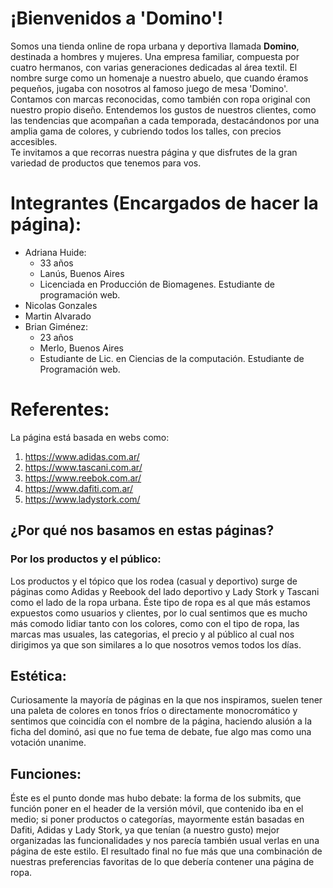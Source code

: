 # ¡Bienvenidos a 'Domino'!

Somos una tienda online de ropa urbana y deportiva llamada **Domino**, destinada a hombres y mujeres. Una empresa familiar, compuesta por cuatro hermanos, con varias generaciones dedicadas al área textil. El nombre surge como un homenaje a nuestro abuelo, que cuando éramos pequeños, jugaba con nosotros al famoso juego de mesa 'Domino'.  
Contamos con marcas reconocidas, como también con ropa original con nuestro propio diseño. Entendemos los gustos de nuestros clientes, como las tendencias que acompañan a cada temporada, destacándonos por una amplia gama de colores, y cubriendo todos los talles, con precios accesibles.  
Te invitamos a que recorras nuestra página y que disfrutes de la gran variedad de productos que tenemos para vos.


# Integrantes (Encargados de hacer la página): 

- Adriana Huide: 
    - 33 años
    - Lanús, Buenos Aires
    - Licenciada en Producción de Biomagenes. Estudiante de programación web.
- Nicolas Gonzales
- Martin Alvarado
- Brian Giménez: 
    - 23 años
    - Merlo, Buenos Aires
    - Estudiante de Lic. en Ciencias de la computación. Estudiante de Programación web.

# Referentes: 
La página está basada en webs como: 
1. https://www.adidas.com.ar/
2. https://www.tascani.com.ar/
3. https://www.reebok.com.ar/
4. https://www.dafiti.com.ar/
5. https://www.ladystork.com/ 

## ¿Por qué nos basamos en estas páginas? 
###  Por los productos y el público: 

Los productos y el tópico que los rodea (casual y deportivo) surge de páginas como Adidas y Reebook del lado deportivo y Lady Stork y Tascani como el lado de la ropa urbana. Éste tipo de ropa es al que más estamos expuestos como usuarios y clientes, por lo cual sentimos que es mucho más comodo lidiar tanto con los colores, como con el tipo de ropa, las marcas mas usuales, las categorias, el precio y al público al cual nos dirigimos ya que son similares a lo que nosotros vemos todos los días. 
## Estética: 

Curiosamente la mayoría de páginas en la que nos inspiramos, suelen tener una paleta de colores en tonos fríos o directamente monocromático y sentimos que coincidía con el nombre de la página, haciendo alusión a la ficha del dominó, asi que no fue tema de debate, fue algo mas como una votación unanime. 

## Funciones: 

Éste es el punto donde mas hubo debate: la forma de los submits, que función poner en el header de la versión móvil, que contenido iba en el medio; si poner productos o categorías, mayormente están basadas en Dafiti, Adidas y Lady Stork, ya que tenían (a nuestro gusto) mejor organizadas las funcionalidades y nos parecía también usual verlas en una página de este estilo. El resultado final no fue más que una combinación de nuestras preferencias favoritas de lo que debería contener una página de ropa. 
